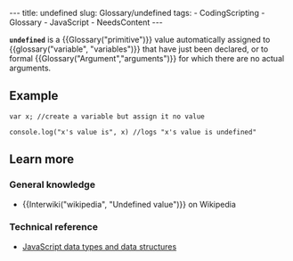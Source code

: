 --- title: undefined slug: Glossary/undefined tags: - CodingScripting - Glossary - JavaScript - NeedsContent ---

<span class="seoSummary">**`undefined`** is a {{Glossary("primitive")}} value automatically assigned to {{glossary("variable", "variables")}} that have just been declared, or to formal {{Glossary("Argument","arguments")}} for which there are no actual arguments.</span>

Example
-------

    var x; //create a variable but assign it no value

    console.log("x's value is", x) //logs "x's value is undefined"

Learn more
----------

### General knowledge

-   {{Interwiki("wikipedia", "Undefined value")}} on Wikipedia

### Technical reference

-   [JavaScript data types and data structures](/en-US/docs/Web/JavaScript/Data_structures)
